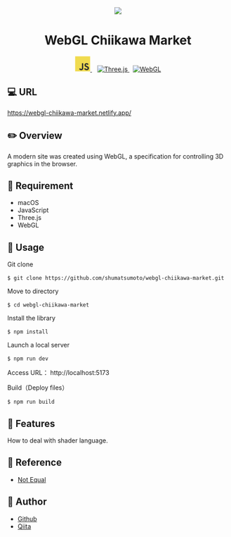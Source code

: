 <div align="center">
  <img src="https://github.com/shumatsumoto/webgl-chiikawa-market/assets/11171872/5aab2a6b-20af-4baa-9069-26dee420b102" width="500">
</div>

<h1 align="center">WebGL Chiikawa Market</h1>

<div align="center">
  <a href="https://developer.mozilla.org/en-US/docs/Web/JavaScript">
    <img src="https://raw.githubusercontent.com/devicons/devicon/master/icons/javascript/javascript-original.svg" alt="javascript" height="35">
  </a>&nbsp;&nbsp;
  <a href="https://threejs.org/">
    <img src="https://github.com/shumatsumoto/notion-next-blog/assets/11171872/489dd619-5f7a-4eea-905e-7879b8747984" alt="Three.js" height="35">
  </a>&nbsp;
  <a href="https://www.khronos.org/webgl/">
    <img src="https://github.com/shumatsumoto/notion-next-blog/assets/11171872/5d6100b4-50c8-4ff5-bbba-419fbfd0454e" alt="WebGL" height="35">
  </a>
</div>

## :computer: URL

https://webgl-chiikawa-market.netlify.app/

## :pencil2: Overview

A modern site was created using WebGL, a specification for controlling 3D graphics in the browser.

## :hammer: Requirement

- macOS
- JavaScript
- Three.js
- WebGL

## :pushpin: Usage

Git clone
```
$ git clone https://github.com/shumatsumoto/webgl-chiikawa-market.git
```
Move to directory
```
$ cd webgl-chiikawa-market
```
Install the library
```
$ npm install
```
Launch a local server
```
$ npm run dev
```

Access URL： 
http://localhost:5173

Build（Deploy files）
```
$ npm run build
```

## :railway_car: Features

How to deal with shader language.

## :green_book: Reference

- [Not Equal](https://not-equal.dev/)

## :hatching_chick: Author

- [Github](https://github.com/shumatsumoto)
- [Qiita](https://qiita.com/ShuMatsumoto)
